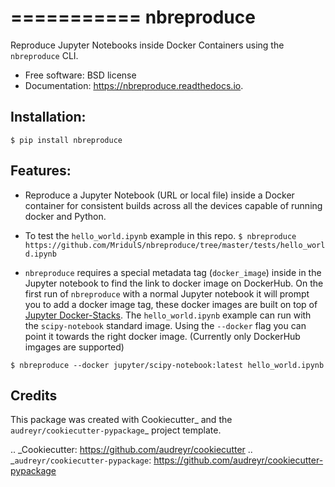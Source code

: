 ===========
nbreproduce
===========


Reproduce Jupyter Notebooks inside Docker Containers using the `nbreproduce` CLI.


* Free software: BSD license
* Documentation: https://nbreproduce.readthedocs.io.

Installation:
-------------

```
$ pip install nbreproduce
```

Features:
--------

* Reproduce a Jupyter Notebook (URL or local file) inside a Docker container for consistent builds across all the devices capable of running docker and Python.

* To test the `hello_world.ipynb` example in this repo.
``
$ nbreproduce https://github.com/MridulS/nbreproduce/tree/master/tests/hello_world.ipynb
``

* `nbreproduce` requires a special metadata tag (`docker_image`) inside in the Jupyter notebook to find the link to docker image on DockerHub. On the first run of `nbreproduce` with a normal Jupyter notebook it will prompt you to add a docker image tag, these docker images are built on top of [Jupyter Docker-Stacks](https://jupyter-docker-stacks.readthedocs.io). The `hello_world.ipynb` example can run with the `scipy-notebook` standard image. Using the `--docker` flag you can point it towards the right docker image. (Currently only DockerHub imgages are supported)
```
$ nbreproduce --docker jupyter/scipy-notebook:latest hello_world.ipynb
```

Credits
-------

This package was created with Cookiecutter_ and the `audreyr/cookiecutter-pypackage`_ project template.

.. _Cookiecutter: https://github.com/audreyr/cookiecutter
.. _`audreyr/cookiecutter-pypackage`: https://github.com/audreyr/cookiecutter-pypackage
